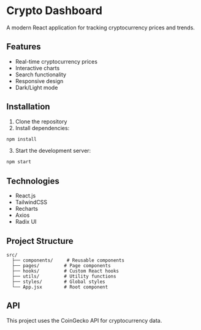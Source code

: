 # Crypto Dashboard

A modern React application for tracking cryptocurrency prices and trends.

## Features

- Real-time cryptocurrency prices
- Interactive charts
- Search functionality
- Responsive design
- Dark/Light mode

## Installation

1. Clone the repository
2. Install dependencies:

```bash
npm install
```

3. Start the development server:

```bash
npm start
```

## Technologies

- React.js
- TailwindCSS
- Recharts
- Axios
- Radix UI

## Project Structure

```
src/
  ├── components/     # Reusable components
  ├── pages/         # Page components
  ├── hooks/         # Custom React hooks
  ├── utils/         # Utility functions
  ├── styles/        # Global styles
  └── App.jsx        # Root component
```

## API

This project uses the CoinGecko API for cryptocurrency data.
